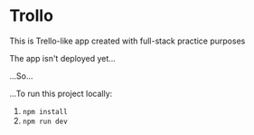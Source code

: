 # Trollo

This is Trello-like app created with full-stack practice purposes<br>

The app isn't deployed yet...<br>

...So...<br>

...To run this project locally:<br>

1. `npm install`
2. `npm run dev`
